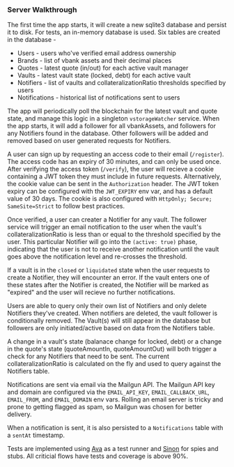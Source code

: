 ### Server Walkthrough

The first time the app starts, it will create a new sqlite3 database and persist it to disk. For tests, an in-memory database is used. Six tables are created in the database -

- Users - users who've verified email address ownership
- Brands - list of vbank assets and their decimal places
- Quotes - latest quote (in/out) for each active vault manager
- Vaults - latest vault state (locked, debt) for each active vault
- Notifiers - list of vaults and collateralizationRatio thresholds specified by users
- Notifications - historical list of notifications sent to users

The app will periodically poll the blockchain for the latest vault and quote state, and manage this logic in a singleton `vstorageWatcher` service. When the app starts, it will add a follower for all vbankAssets, and followers for any Notifiers found in the database. Other followers will be added and removed based on user generated requests for Notifiers.

A user can sign up by requesting an access code to their email (`/register`). The access code has an expiry of 30 minutes, and can only be used once. After verifying the access token (`/verify`), the user will recieve a cookie containing a JWT token they must include in future requests. Alternatively, the cookie value can be sent in the `Authorization` header. The JWT token expiry can be configured with the `JWT_EXPIRY` env var, and has a default value of 30 days. The cookie is also configured with `HttpOnly; Secure; SameSite=Strict` to follow best practices. 

Once verified, a user can creater a Notifier for any vault. The follower service will trigger an email notification to the user when the vault's collateralizationRatio is less than or equal to the threshold specified by the user. This particular Notifier will go into the `(active: true)` phase, indicating that the user is not to receive another notification until the vault goes above the notification level and re-crosses the threshold.

If a vault is in the `closed` or `liquidated` state when the user requests to create a Notifier, they will encounter an error. If the vault enters one of these states after the Notifier is created, the Notifier will be marked as "expired" and the user will recieve no further notifications.

Users are able to query only their own list of Notifiers and only delete Notifiers they've created. When notifiers are deleted, the vault follower is conditionally removed. The Vault(s) will still appear in the database but followers are only initiated/active based on data from the Notifiers table.

A change in a vault's state (balanace change for locked, debt) or a change in the quote's state (quoteAmountIn, quoteAmountOut) will both trigger a check for any Notifiers that need to be sent. The current collateralizationRatio is calculated on the fly and used to query against the Notifiers table.

Notifications are sent via email via the Mailgun API. The Mailgun API key and domain are configured via the `EMAIL_API_KEY`, `EMAIL_CALLBACK_URL`, `EMAIL_FROM`, and `EMAIL_DOMAIN` env vars. Rolling an email server is tricky and prone to getting flagged as spam, so Mailgun was chosen for better delivery.

When a notification is sent, it is also persisted to a `Notifications` table with a `sentAt` timestamp.

Tests are implemented using [Ava](https://github.com/avajs/ava) as a test runner and [Sinon](https://sinonjs.org/) for spies and stubs. All criticial flows have tests and coverage is above 90%.